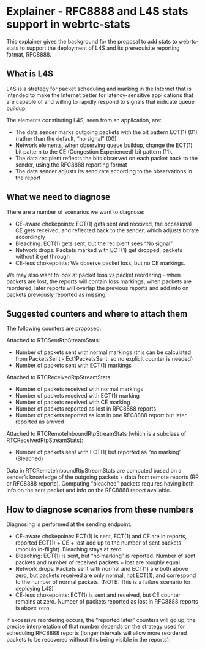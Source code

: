 <!-- Output copied to clipboard! -->



# Explainer - RFC8888 and L4S stats support in webrtc-stats

This explainer gives the background for the proposal to add stats to webrtc-stats to support the deployment of L4S and its prerequisite reporting format, RFC8888.

## What is L4S

L4S is a strategy for packet scheduling and marking in the Internet that is intended to make the Internet better for latency-sensitive applications that are capable of and willing to rapidly respond to signals that indicate queue buildup.

The elements constituting L4S, seen from an application, are:



*   The data sender marks outgoing packets with the bit pattern ECT(1) (01) (rather than the default, “no signal” (00)
*   Network elements, when observing queue buildup, change the ECT(1) bit pattern to the CE (Congestion Experienced) bit pattern (11).
*   The data recipient reflects the bits observed on each packet back to the sender, using the RFC8888 reporting format
*   The data sender adjusts its send rate according to the observations in the report 


## What we need to diagnose

There are a number of scenarios we want to diagnose:



*   CE-aware chokepoints: ECT(1) gets sent and received, the occasional CE gets received, and reflected back to the sender, which adjusts bitrate accordingly
*   Bleaching: ECT(1) gets sent, but the recipient sees “No signal”
*   Network drops: Packets marked with ECT(1) get dropped, packets without it get through
*   CE-less chokepoints: We observe packet loss, but no CE markings.

We may also want to look at packet loss vs packet reordering - when packets are lost, the reports will contain loss markings; when packets are reordered, later reports will overlap the previous reports and add info on packets previously reported as missing.


## Suggested counters and where to attach them

The following counters are proposed:

Attached to RTCSentRtpStreamStats:



*   Number of packets sent with normal markings (this can be calculated from PacketsSent - Ect1PacketsSent, so no explicit counter is needed)
*   Number of packets sent with ECT(1) markings

Attached to RTCReceivedRtpStreamStats:



*   Number of packets received with normal markings
*   Number of packets received with ECT(1) marking
*   Number of packets received with CE marking
*   Number of packets reported as lost in RFC8888 reports
*   Number of packets reported as lost in one RFC8888 report but later reported as arrived

Attached to RTCRemoteInboundRtpStreamStats (which is a subclass of RTCReceivedRtpStreamStats):



*   Number of packets sent with ECT(1) but reported as “no marking” (Bleached)

Data in RTCRemoteInboundRtpStreamStats are computed based on a sender’s knowledge of the outgoing packets + data from remote reports (RR or RFC8888 reports). Computing “bleached” packets requires having both info on the sent packet and info on the RFC8888 report available.


## How to diagnose scenarios from these numbers

Diagnosing is performed at the sending endpoint.



*   CE-aware chokepoints: ECT(1) is sent, ECT(1) and CE are in reports, reported ECT(1) + CE + lost add up to the number of sent packets (modulo in-flight). Bleaching stays at zero.
*   Bleaching: ECT(1) is sent, but “no marking” is reported. Number of sent packets and number of received packets + lost are roughly equal.
*   Network drops: Packets sent with normal and ECT(1) are both above zero, but packets received are only normal, not ECT(1), and correspond to the number of normal packets. (NOTE: This is a failure scenario for deploying L4S)
*   CE-less chokepoints: ECT(1) is sent and received, but CE counter remains at zero. Number of packets reported as lost in RFC8888 reports is above zero.

If excessive reordering occurs, the “reported later” counters will go up; the precise interpretation of that number depends on the strategy used for scheduling RFC8888 reports (longer intervals will allow more reordered packets to be recovered without this being visible in the reports).
